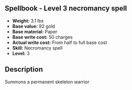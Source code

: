 ## Spellbook - Level 3 necromancy spell
- **Weight:** 3.1 lbs
- **Base value:** 92 gold
- **Base material:** Paper
- **Base write cost:** 50 charges
- **Actual write cost:** From half to full base cost
- **Skill:** Necromancy spell
- **Level:** 3
## Description
Summons a permanent skeleton warrior
